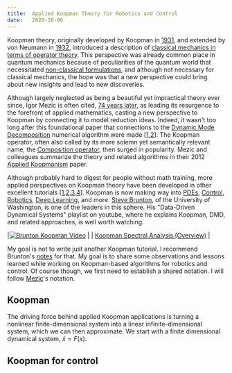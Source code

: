 ```yaml
---
title:  Applied Koopman Theory for Robotics and Control
date:   2020-10-06
---
```


Koopman theory, originally developed by Koopman in [1931](https://www.ncbi.nlm.nih.gov/pmc/articles/PMC1076052/), and extended by von Neumann in [1932](https://www.jstor.org/stable/1968537?origin=crossref&seq=1), introduced a description of [classical mechanics in terms of operator theory](https://en.wikipedia.org/wiki/Koopman%E2%80%93von_Neumann_classical_mechanics). This perspective was already common place in quantum mechanics because of peculiarities of the quantum world that necessitated [non-classical formulations](https://en.wikipedia.org/wiki/Mathematical_formulation_of_quantum_mechanics#Mathematical_structure_of_quantum_mechanics), and although not necessary for classical mechanics, the hope was that a new perspective could bring about new insights and lead to new discoveries.

Although largely neglected as being a beautiful yet impractical theory ever since, Igor Mezic is often cited, [74 years later](https://mgroup.me.ucsb.edu/sites/default/files/publications/art3a10.10072fs11071-005-2824-x.pdf), as leading its resurgence to the forefront of applied mathematics, casting a new perspective to Koopman by connecting it to model reduction ideas. Indeed, it wasn't too long after this foundational paper that connections to the [Dynamic Mode Decomposition](https://en.wikipedia.org/wiki/Dynamic_mode_decomposition) numerical algorithm were made [[1](https://hal-polytechnique.archives-ouvertes.fr/hal-01020654/document),[2](http://cwrowley.princeton.edu/papers/koopman_jfm.pdf)]. The Koopman operator, often also called by its more solemn yet semantically relevant name, the [Composition operator](https://en.wikipedia.org/wiki/Composition_operator), then surged in popularity. Mezic and colleagues summarize the theory and related algorithms in their 2012 [Applied Koopmanism](https://arxiv.org/abs/1206.3164) paper.

Although probably hard to digest for people without math training, more applied perspectives on Koopman theory have been developed in other excellent tutorials [[1](https://fluids.ac.uk/files/meetings/KoopmanNotes.1575558616.pdf),[2](https://www.mit.edu/~arbabi/research/KoopmanIntro.pdf),[3](https://arxiv.org/abs/1408.4408),[4](https://faculty.missouri.edu/~liyan/Coll.pdf)]. Koopman is now making way into [PDEs](https://arxiv.org/abs/1607.07076), [Control](https://arxiv.org/abs/1602.07647), [Robotics](https://arxiv.org/abs/1709.01568), [Deep Learning](https://arxiv.org/abs/1708.06850), and more. [Steve Brunton](https://www.me.washington.edu/facultyfinder/steve-brunton), of the University of Washington, is one of the leaders in this sphere. His "Data-Driven Dynamical Systems" playlist on youtube, where he explains Koopman, DMD, and related approaches, is well worth watching.

|[![Brunton Koopman Video](https://img.youtube.com/vi/J7s0XNT96ag/0.jpg)](https://www.youtube.com/watch?v=J7s0XNT96ag&list=PLMrJAkhIeNNR6DzT17-MM1GHLkuYVjhyt&index=7 "Koopman Spectral Analysis (Overview)") | 
| [Koopman Spectral Analysis (Overview)](https://www.youtube.com/watch?v=J7s0XNT96ag&list=PLMrJAkhIeNNR6DzT17-MM1GHLkuYVjhyt&index=7) | 

My goal is not to write just another Koopman tutorial. I recommend Brunton's [notes](https://fluids.ac.uk/files/meetings/KoopmanNotes.1575558616.pdf) for that. My goal is to share some observations and lessons learned while working on Koopman-based algorithms for robotics and control. Of course though, we first need to establish a shared notation. I will follow [Mezic](http://robotics.caltech.edu/wiki/images/3/35/ApplicationsSpectralTheoryKoopman.pdf)'s notation.

## Koopman

The driving force behind applied Koopman applications is turning a nonlinear finite-dimensional system into a linear infinite-dimensional system, which we can then approximate. We start with a finite dimensional dynamical system, $\dot{x} = F(x)$.

## Koopman for control